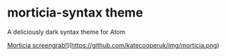# morticia-syntax theme

A deliciously dark syntax theme for Atom

[Morticia screengrab!](http://google.com)](https://github.com/katecooperuk/img/morticia.png)
